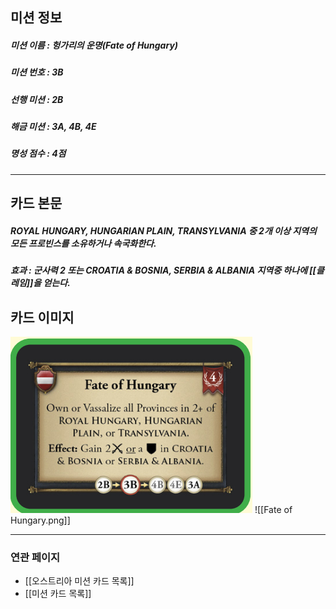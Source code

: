 ## 미션 정보
##### 미션 이름 : 헝가리의 운명(Fate of Hungary)
##### 미션 번호 : 3B
##### 선행 미션 : 2B
##### 해금 미션 : 3A, 4B, 4E
##### 명성 점수 : 4점
---
## 카드 본문
##### ROYAL HUNGARY, HUNGARIAN PLAIN, TRANSYLVANIA 중 2개 이상 지역의 모든 프로빈스를 소유하거나 속국화한다.

##### *효과*  : 군사력 2 또는 CROATIA & BOSNIA, SERBIA & ALBANIA 지역중 하나에 [[클레임]]을 얻는다.
## 카드 이미지
<img src="\Assets\Fate of Hungary.png"/>
![[Fate of Hungary.png]]

--- 

### 연관 페이지
- [[오스트리아 미션 카드 목록]]
- [[미션 카드 목록]]
